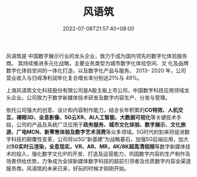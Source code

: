 ﻿---
weight: 
title: "风语筑"
description: "风语筑是 中国数字展示行业的龙头企业，致力于成为国内领先的数字化体验服务 商。 其持续推进多元化战略，主要业务类型为城市数字化体验空间、文 化及品牌数字化体验空间的一体化打造，以及数字化产品与服务。 2013- 2020 年，公司营业收入与归母净利润年化复合增长率分别达21%与 49%。"
date: 2022-07-08T21:57:40+08:00
lastmod: 2022-07-08T16:45:40+08:00
draft: false
authors: ["MineW"]
featuredImage: "341.png"
link: "https://fengyuzhu.com/"
tags: ["风语筑","AR/VR/MR/XR"]
categories: ["navigation"]
navigation: ["AR/VR/MR/XR"]
lightgallery: true
toc: true
pinned: false
recommend: false
recommend1: false
---
风语筑是 中国数字展示行业的龙头企业，致力于成为国内领先的数字化体验服务 商。 其持续推进多元化战略，主要业务类型为城市数字化体验空间、文 化及品牌数字化体验空间的一体化打造，以及数字化产品与服务。 2013- 2020 年，公司营业收入与归母净利润年化复合增长率分别达21%与 49%。

上海风语筑文化科技股份有限公司是A股主板上市公司，中国数字科技应用领域龙头企业。公司致力于数字新媒体技术研发及数字内容生产、分发与管理。

依托公司强大的创意、设计和内容制作能力，结合长年积累的**CG特效、人机交互、裸眼3D、全息影像、5G云XR、AI人工智能、大数据可视化**等关键技术手段，公司的产品及系统广泛应用于**政务服务、城市文化体验、数字展示、文化旅游、广电MCN、新零售体验及数字艺术消费**等众多领域。5G时代的到来将促进数字科技的颠覆性变革，公司将以5G“新基建”为战略基石，加强5G后端应用，加大对**5G实时云渲染，全息现实，VR、AR、MR，4K/8K超高清视频**等数字新媒体技术的投入，强化数字文化IP的开发、打造及运营能力，巩固数字内容的生产制作及场景供给优势，力争成为全球新媒体数字科技的超前引领者及优质数字内容全渠道服务商。风语筑的未来已来，好玩的时候才刚刚开始。